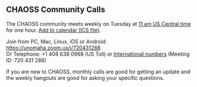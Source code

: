 <a name="calls" id="calls"></a>
## CHAOSS Community Calls

The CHAOSS community meets weekly on Tuesday at [11 am US Central time](http://arewemeetingyet.com/Chicago/2018-11-06/11:00/w/CHAOSS%20weekly%20meeting#eyJ1cmwiOiJodHRwczovL3Vub21haGEuem9vbS51cy9qLzcyMDQzMTI4OCJ9) for one hour. <a href="https://chaoss.github.io/website/Participate/CHAOSS-Calendar_WeeklySync.ics">Add to calendar (ICS file)</a>.

Join from PC, Mac, Linux, iOS or Android: https://unomaha.zoom.us/j/720431288<br/>
Or Telephone: +1 408 638 0968 (US Toll) or <a href="https://unomaha.zoom.us/zoomconference?m=DKGo2mmIuOv9xSjphoGZZmYKxr5HFrS9">International numbers</a> (Meeting ID: 720 431 288)

If you are new to CHAOSS, monthly calls are good for getting an update and the weekly hangouts are good for asking your specific questions.

